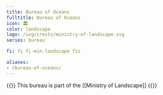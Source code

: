 ```yaml
---
title: Bureau of Oceans
fulltitle: Bureau of Oceans
icon: 🏛️
color: landscape
logo: /svg/crests/ministry-of-landscape.svg
series: bureau

fi: fi fi-min-landscape fis

aliases:
- /bureau-of-oceans/
---
```

{{<note series>}}
 This bureau is part of the [[Ministry of Landscape]]
{{</note>}}